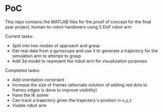 # PoC
This repo contains the MATLAB files for the proof of concept for the final year project, human-to-robot handovers using 5 DoF robot arm

Current tasks:
- Split into two modes of approach and grasp
- Get real data from a gyroscope and use it to generate a trajectory for the simulation arm to attempt to grasp
- Add 3d model to represent the robot arm for visualization purposes

Completed tasks:
- Add orientation constraint
- Increase the size of frames (alternate solution of adding red dots to frames edges is done to improve visibility)
- Have the IK solver
- Can track a trajectory given the trajectory's position in x,y,z
- Visible robot arm
